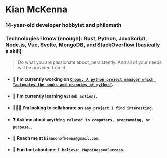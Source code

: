 # Kian McKenna

### 14-year-old developer hobbyist and philomath
### Technologies I know (enough): Rust, Python, JavaScript, Node.js, Vue, Svelte, MongoDB, and StackOverflow (basically a skill)

> Do what you are passionate about, persistently. And all of your needs will be provided from it.

- #### 📲 I'm currently working on <a href="https://github.com/cowboycodr/choam">```Choam. A python project manager which "automates the nooks and crannies of python"```</a>.
- #### 📖 I'm currently learning ```GitHub actions```.
- #### 🧑‍🤝‍🧑 I'm looking to collaborate on ```any project I find interesting```.
- #### ❓ Ask me about ```anything related to computers, programming, or purpose.```.
- #### 📧 Reach me at ```kiansonofkenna@gmail.com```.
- #### 🧠 Fun fact about me: ```I believe: Happiness==Success```.

<!--
**cowboycodr/cowboycodr** is a ✨ _special_ ✨ repository because its `README.md` (this file) appears on your GitHub profile.

Here are some ideas to get you started:

- 🔭 I’m currently working on ...
- 🌱 I’m currently learning ...
- 👯 I’m looking to collaborate on ...
- 🤔 I’m looking for help with ...
- 💬 Ask me about ...
- 📫 How to reach me: ...
- 😄 Pronouns: ...
- ⚡ Fun fact: ...
-->
